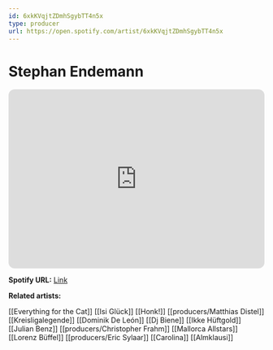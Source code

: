 ```yaml
---
id: 6xkKVqjtZDmhSgybTT4n5x
type: producer
url: https://open.spotify.com/artist/6xkKVqjtZDmhSgybTT4n5x
---
```

# Stephan Endemann

<iframe style="border-radius:12px" src="https://open.spotify.com/embed/artist/6xkKVqjtZDmhSgybTT4n5x" width="100%" height="352" frameBorder="0" allowfullscreen="" allow="autoplay; clipboard-write; encrypted-media; fullscreen; picture-in-picture" loading="lazy"></iframe>

**Spotify URL:** [Link](https://open.spotify.com/artist/6xkKVqjtZDmhSgybTT4n5x)

**Related artists:**

[[Everything for the Cat]]
[[Isi Glück]]
[[Honk!]]
[[producers/Matthias Distel]]
[[Kreisligalegende]]
[[Dominik De León]]
[[Dj Biene]]
[[Ikke Hüftgold]]
[[Julian Benz]]
[[producers/Christopher Frahm]]
[[Mallorca Allstars]]
[[Lorenz Büffel]]
[[producers/Eric Sylaar]]
[[Carolina]]
[[Almklausi]]
